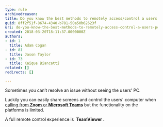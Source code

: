 ```yaml
---
type: rule
archivedreason: 
title: Do you know the best methods to remotely access/control a users PC?
guid: 8ff2f51f-8674-4340-b781-50a50b62623f
uri: do-you-know-the-best-methods-to-remotely-access-control-a-users-pc
created: 2018-03-20T18:11:37.0000000Z
authors:
- id: 1
  title: Adam Cogan
- id: 81
  title: Jason Taylor
- id: 73
  title: Kaique Biancatti
related: []
redirects: []

---
```


Sometimes you can’t resolve an issue without seeing the users' PC.

Luckily you can easily share screens and control the users' computer when [calling from  **Zoom** or  **Microsoft Teams**](/_layouts/15/FIXUPREDIRECT.ASPX?WebId=3dfc0e07-e23a-4cbb-aac2-e778b71166a2&amp;TermSetId=07da3ddf-0924-4cd2-a6d4-a4809ae20160&amp;TermId=6d77ed73-bb6a-4127-a371-268d8de4ef51) but the functionality on the platforms is limited.

<!--endintro-->

A full remote control experience is  **TeamViewer** .
